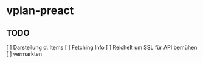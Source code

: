 # vplan-preact

## TODO
[ ] Darstellung d. Items
[ ] Fetching Info
  [ ] Reichelt um SSL für API bemühen
[ ] vermarkten
